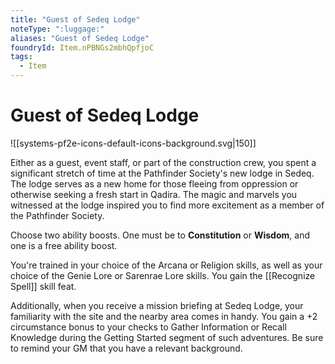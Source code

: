 ```yaml
---
title: "Guest of Sedeq Lodge"
noteType: ":luggage:"
aliases: "Guest of Sedeq Lodge"
foundryId: Item.nPBNGs2mbhQpfjoC
tags:
  - Item
---
```


# Guest of Sedeq Lodge
![[systems-pf2e-icons-default-icons-background.svg|150]]

Either as a guest, event staff, or part of the construction crew, you spent a significant stretch of time at the Pathfinder Society's new lodge in Sedeq. The lodge serves as a new home for those fleeing from oppression or otherwise seeking a fresh start in Qadira. The magic and marvels you witnessed at the lodge inspired you to find more excitement as a member of the Pathfinder Society.

Choose two ability boosts. One must be to **Constitution** or **Wisdom**, and one is a free ability boost.

You're trained in your choice of the Arcana or Religion skills, as well as your choice of the Genie Lore or Sarenrae Lore skills. You gain the [[Recognize Spell]] skill feat.

Additionally, when you receive a mission briefing at Sedeq Lodge, your familiarity with the site and the nearby area comes in handy. You gain a +2 circumstance bonus to your checks to Gather Information or Recall Knowledge during the Getting Started segment of such adventures. Be sure to remind your GM that you have a relevant background.
